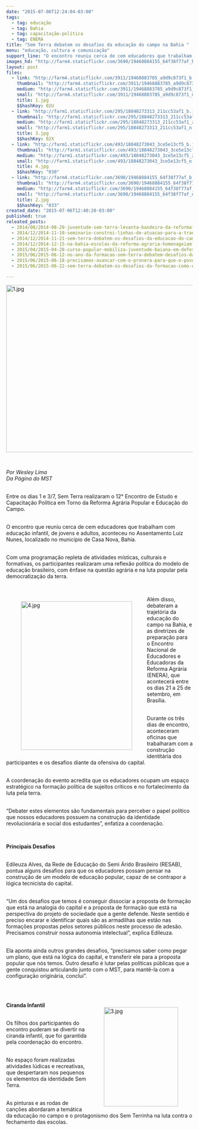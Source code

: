 ```yaml
---
date: "2015-07-06T12:24:04-03:00"
tags:
  - tag: educação
  - tag: Bahia
  - tag: capacitação-política
  - tag: ENERA
title: "Sem Terra debatem os desafios da educação do campo na Bahia "
menu: "educação, cultura e comunicação"
support_line: "O encontro reuniu cerca de cem educadores que trabalham com educação infantil, de jovens e adultos."
images_hd: "http://farm4.staticflickr.com/3690/19468884155_64f38f77af_b.jpg"
layout: post
files:
  - link: "http://farm4.staticflickr.com/3911/19468883785_a9d9c873f1_b.jpg"
    thumbnail: "http://farm4.staticflickr.com/3911/19468883785_a9d9c873f1_t.jpg"
    medium: "http://farm4.staticflickr.com/3911/19468883785_a9d9c873f1_z.jpg"
    small: "http://farm4.staticflickr.com/3911/19468883785_a9d9c873f1_n.jpg"
    title: 1.jpg
    $$hashKey: 02U
  - link: "http://farm1.staticflickr.com/295/18848273313_211cc53af1_b.jpg"
    thumbnail: "http://farm1.staticflickr.com/295/18848273313_211cc53af1_t.jpg"
    medium: "http://farm1.staticflickr.com/295/18848273313_211cc53af1_z.jpg"
    small: "http://farm1.staticflickr.com/295/18848273313_211cc53af1_n.jpg"
    title: 3.jpg
    $$hashKey: 02X
  - link: "http://farm1.staticflickr.com/493/18848273043_3ce5e13cf5_b.jpg"
    thumbnail: "http://farm1.staticflickr.com/493/18848273043_3ce5e13cf5_t.jpg"
    medium: "http://farm1.staticflickr.com/493/18848273043_3ce5e13cf5_z.jpg"
    small: "http://farm1.staticflickr.com/493/18848273043_3ce5e13cf5_n.jpg"
    title: 4.jpg
    $$hashKey: "030"
  - link: "http://farm4.staticflickr.com/3690/19468884155_64f38f77af_b.jpg"
    thumbnail: "http://farm4.staticflickr.com/3690/19468884155_64f38f77af_t.jpg"
    medium: "http://farm4.staticflickr.com/3690/19468884155_64f38f77af_z.jpg"
    small: "http://farm4.staticflickr.com/3690/19468884155_64f38f77af_n.jpg"
    title: 2.jpg
    $$hashKey: "033"
created_date: "2015-07-06T12:40:20-03:00"
published: true
releated_posts:
  - 2014/08/2014-08-29-juventude-sem-terra-levanta-bandeira-da-reforma-agraria-em-escola-publica.md
  - 2014/12/2014-11-10-seminario-constroi-linhas-de-atuacao-para-a-transicao-agroecologica-na-bahia.md
  - 2014/12/2014-11-21-sem-terra-debatem-os-desafios-da-educacao-do-campo-e-da-agroecologia.md
  - 2014/12/2014-12-15-na-bahia-escolas-da-reforma-agraria-homenageiam-os-30-anos-do-mst.md
  - 2015/04/2015-04-28-curso-popular-mobiliza-juventude-baiana-em-defesa-da-transformacao-social.md
  - 2015/06/2015-06-12-no-ano-da-formacao-sem-terra-debatem-desafios-da-organizacao-politica.md
  - 2015/06/2015-06-18-precisamos-avancar-com-o-pronera-para-que-o-povo-tenha-uma-educacao-libertadora.md
  - 2015/06/2015-06-22-sem-terra-debatem-os-desafios-da-formacao-como-estrategia-da-reforma-agraria-popular.md

---
```

<p><img alt="1.jpg" height="450" src="http://farm4.staticflickr.com/3911/19468883785_a9d9c873f1_b.jpg" width="600" /></p>

<p>&nbsp;</p>

<p><em>Por Wesley Lima<br />
Da P&aacute;gina do MST</em></p>

<p><br />
Entre os dias 1 e 3/7, Sem Terra realizaram o 12&deg; Encontro de Estudo e Capacita&ccedil;&atilde;o Pol&iacute;tica em Torno da Reforma Agr&aacute;ria Popular e Educa&ccedil;&atilde;o do Campo.&nbsp;</p>

<p><br />
O encontro que reuniu cerca de cem educadores que trabalham com educa&ccedil;&atilde;o infantil, de jovens e adultos, aconteceu no Assentamento Luiz Nunes, localizado no munic&iacute;pio de Casa Nova, Bahia.&nbsp;</p>

<p><br />
Com uma programa&ccedil;&atilde;o repleta de atividades m&iacute;sticas, culturais e formativas, os participantes realizaram uma reflex&atilde;o pol&iacute;tica do modelo de educa&ccedil;&atilde;o brasileiro, com &ecirc;nfase na quest&atilde;o agr&aacute;ria e na luta popular pela democratiza&ccedil;&atilde;o da terra.&nbsp;</p>

<p>&nbsp;</p>

<figure class="image" style="float:left"><img alt="4.jpg" height="400" src="http://farm1.staticflickr.com/493/18848273043_3ce5e13cf5_b.jpg" width="300" />
<figcaption></figcaption>
</figure>

<p>Al&eacute;m disso, debateram a trajet&oacute;ria da educa&ccedil;&atilde;o do campo na Bahia, e as diretrizes de prepara&ccedil;&atilde;o para o&nbsp;Encontro Nacional de Educadores e Educadoras da Reforma Agr&aacute;ria (ENERA), que acontecer&aacute; entre os dias 21 a 25 de setembro, em Bras&iacute;lia.</p>

<p><br />
Durante os tr&ecirc;s dias de encontro, aconteceram oficinas que trabalharam com a constru&ccedil;&atilde;o identit&aacute;ria dos participantes e os desafios diante da ofensiva do capital.&nbsp;</p>

<p><br />
A coordena&ccedil;&atilde;o do evento acredita que os educadores ocupam um espa&ccedil;o estrat&eacute;gico na forma&ccedil;&atilde;o pol&iacute;tica de sujeitos cr&iacute;ticos e no fortalecimento da luta pela terra.</p>

<p><br />
&ldquo;Debater estes elementos s&atilde;o fundamentais para perceber o papel pol&iacute;tico que nossos educadores possuem na constru&ccedil;&atilde;o da identidade revolucion&aacute;ria e social dos estudantes&rdquo;, enfatiza a coordena&ccedil;&atilde;o.</p>

<p>&nbsp;</p>

<p><strong>Principais Desafios</strong></p>

<p><br />
Edileuza Alves, da Rede de Educa&ccedil;&atilde;o do Semi &Aacute;rido Brasileiro (RESAB), pontua alguns desafios para que os educadores possam pensar na constru&ccedil;&atilde;o de um modelo de educa&ccedil;&atilde;o popular, capaz de se contrapor a l&oacute;gica tecnicista do capital.</p>

<p><br />
&ldquo;Um dos desafios que temos &eacute; conseguir dissociar a proposta de forma&ccedil;&atilde;o que est&aacute; na analogia do capital e a proposta de forma&ccedil;&atilde;o que est&aacute; na perspectiva do projeto de sociedade que a gente defende. Neste sentido &eacute; preciso encarar e identificar quais s&atilde;o as armadilhas que est&atilde;o nas forma&ccedil;&otilde;es propostas pelos setores p&uacute;blicos neste processo de ades&atilde;o. Precisamos construir nossa autonomia intelectual&rdquo;, explica Edileuza.</p>

<p><br />
Ela aponta ainda outros grandes desafios, &ldquo;precisamos saber como pegar um plano, que est&aacute; na l&oacute;gica do capital, e transferir ele para a proposta popular que n&oacute;s temos. Outro desafio &eacute; lutar pelas pol&iacute;ticas p&uacute;blicas que a gente conquistou articulando junto com o MST, para mant&ecirc;-la com a configura&ccedil;&atilde;o origin&aacute;ria, conclu&iacute;&rdquo;.</p>

<p><br />
&nbsp;</p>

<figure class="image" style="float:right"><img alt="3.jpg" height="267" src="http://farm1.staticflickr.com/295/18848273313_211cc53af1_b.jpg" width="200" />
<figcaption></figcaption>
</figure>

<p><strong>Ciranda Infantil</strong></p>

<p><br />
Os filhos dos participantes do encontro puderam se divertir na ciranda infantil, que foi garantida pela coordena&ccedil;&atilde;o do encontro.&nbsp;</p>

<p><br />
No espa&ccedil;o foram realizadas atividades l&uacute;dicas e recreativas, que despertaram nos pequenos os elementos da identidade Sem Terra.&nbsp;</p>

<p><br />
As pinturas e as rodas de can&ccedil;&otilde;es abordaram a tem&aacute;tica da educa&ccedil;&atilde;o no campo e o protagonismo dos Sem Terrinha na luta contra o fechamento das escolas.</p>
